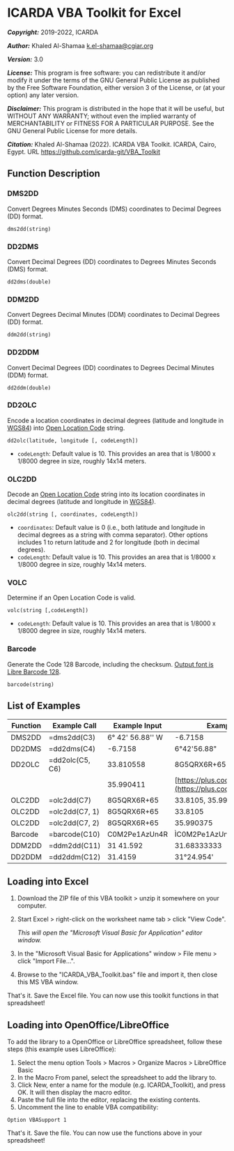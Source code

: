 # ICARDA VBA Toolkit for Excel

**_Copyright:_** 2019-2022, ICARDA

**_Author:_** Khaled Al-Shamaa <k.el-shamaa@cgiar.org>

**_Version:_** 3.0

**_License:_** This program is free software: you can redistribute it and/or modify it under the terms of the GNU General Public License as published by the Free Software Foundation, either version 3 of the License, or (at your option) any later version.

**_Disclaimer:_** This program is distributed in the hope that it will be useful, but WITHOUT ANY WARRANTY; without even the implied warranty of MERCHANTABILITY or FITNESS FOR A PARTICULAR PURPOSE. See the GNU General Public License for more details.

**_Citation:_** Khaled Al-Shamaa (2022). ICARDA VBA Toolkit. ICARDA, Cairo, Egypt. URL https://github.com/icarda-git/VBA_Toolkit

## Function Description

### DMS2DD
Convert Degrees Minutes Seconds (DMS) coordinates to Decimal Degrees (DD) format.

`dms2dd(string)`

### DD2DMS
Convert Decimal Degrees (DD) coordinates to Degrees Minutes Seconds (DMS) format.

`dd2dms(double)`

### DDM2DD
Convert Degrees Decimal Minutes (DDM) coordinates to Decimal Degrees (DD) format.

`ddm2dd(string)`

### DD2DDM
Convert Decimal Degrees (DD) coordinates to Degrees Decimal Minutes (DDM) format.

`dd2ddm(double)`

### DD2OLC
Encode a location coordinates in decimal degrees (latitude and longitude in [WGS84](https://en.wikipedia.org/wiki/World_Geodetic_System)) into [Open Location Code](https://github.com/google/open-location-code/blob/master/docs/specification.md) string.

`dd2olc(latitude, longitude [, codeLength])`

* `codeLength`: Default value is 10. This provides an area that is 1/8000 x 1/8000 degree in size, roughly 14x14 meters.

### OLC2DD
Decode an [Open Location Code](https://github.com/google/open-location-code/blob/master/docs/specification.md) string into its location coordinates in decimal degrees (latitude and longitude in [WGS84](https://en.wikipedia.org/wiki/World_Geodetic_System)).

`olc2dd(string [, coordinates, codeLength])`

* `coordinates`: Default value is 0 (i.e., both latitude and longitude in decimal degrees as a string with comma separator). Other options includes 1 to return latitude and 2 for longitude (both in decimal degrees).
* `codeLength`: Default value is 10. This provides an area that is 1/8000 x 1/8000 degree in size, roughly 14x14 meters.

### VOLC
Determine if an Open Location Code is valid.

`volc(string [,codeLength])`

* `codeLength`: Default value is 10. This provides an area that is 1/8000 x 1/8000 degree in size, roughly 14x14 meters.

### Barcode
Generate the Code 128 Barcode, including the checksum. [Output font is Libre Barcode 128](https://fonts.google.com/specimen/Libre+Barcode+128).

`barcode(string)`

## List of Examples				
|Function|Example Call|Example Input|Example Output|
|---|---|---|---|
|DMS2DD|=dms2dd(C3)|6° 42' 56.88'' W|-6.7158|
|DD2DMS|=dd2dms(C4)|-6.7158|6°42'56.88"|
|DD2OLC|=dd2olc(C5, C6)|33.810558|8G5QRX6R+65|
| | |35.990411|[https://plus.codes/8G5QRX6R+65](https://plus.codes/8G5QRX6R+65)|
|OLC2DD|=olc2dd(C7)|8G5QRX6R+65|33.8105, 35.990375|
|OLC2DD|=olc2dd(C7, 1)|8G5QRX6R+65|33.8105|
|OLC2DD|=olc2dd(C7, 2)|8G5QRX6R+65|35.990375|
|Barcode|=barcode(C10)|C0M2Pe1AzUn4R|ÌC0M2Pe1AzUn4RjÎ|
|DDM2DD|=ddm2dd(C11)|31 41.592|31.68333333|
|DD2DDM|=dd2ddm(C12)|31.4159|31°24.954'|

## Loading into Excel

1. Download the ZIP file of this VBA toolkit > unzip it somewhere on your computer.
2. Start Excel > right-click on the worksheet name tab > click "View Code". 
   
   _This will open the "Microsoft Visual Basic for Application" editor window._
3. In the "Microsoft Visual Basic for Applications" window > File menu > click "Import File...".
4. Browse to the "ICARDA_VBA_Toolkit.bas" file and import it, then close this MS VBA window.
   
That's it. Save the Excel file. You can now use this toolkit functions in that spreadsheet!

## Loading into OpenOffice/LibreOffice

To add the library to a OpenOffice or LibreOffice spreadsheet, follow these steps (this example uses LibreOffice):

1. Select the menu option Tools > Macros > Organize Macros > LibreOffice Basic
2. In the Macro From panel, select the spreadsheet to add the library to.
3. Click New, enter a name for the module (e.g. ICARDA_Toolkit), and press OK. It will then display the macro editor.
4. Paste the full file into the editor, replacing the existing contents.
5. Uncomment the line to enable VBA compatibility:

`Option VBASupport 1`

That's it. Save the file. You can now use the functions above in your spreadsheet!

